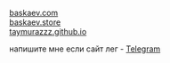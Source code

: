 [baskaev.com](baskaev.com)  
[baskaev.store](baskaev.store)  
[taymurazzz.github.io](taymurazzz.github.io)  

напишите мне если сайт лег - [Telegram](https://t.me/t3chn0_g0d)  
